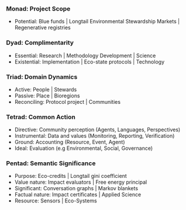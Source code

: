 ### Monad: Project Scope
- Potential: Blue funds | Longtail Environmental Stewardship Markets | Regenerative registries

### Dyad: Complimentarity
- Essential: Research | Methodology Development | Science 
- Existential: Implementation | Eco-state protocols | Technology

### Triad: Domain Dynamics
- Active: People | Stewards
- Passive: Place | Bioregions
- Reconciling: Protocol project | Communities

### Tetrad: Common Action 
- Directive: Community perception (Agents, Languages, Perspectives)
- Instrumental: Data and values (Monitoring, Reporting, Verification)
- Ground: Accounting (Resource, Event, Agent)
- Ideal: Evaluation (e.g Environmental, Social, Governance)

### Pentad: Semantic Significance
- Purpose: Eco-credits | Longtail gini coefficient
- Value nature: Impact evaluators | Free energy principal
- Significant: Conversation graphs | Markov blankets
- Factual nature: Impact certificates | Applied Science
- Resource: Sensors | Eco-Systems

